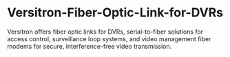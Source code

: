 # Versitron-Fiber-Optic-Link-for-DVRs
Versitron offers fiber optic links for DVRs, serial-to-fiber solutions for access control, surveillance loop systems, and video management fiber modems for secure, interference-free video transmission.
